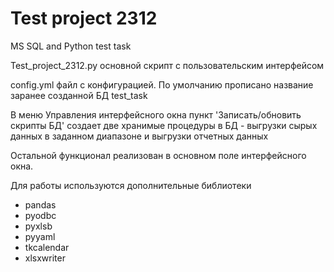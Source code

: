 # Test project 2312

MS SQL and Python test task

Test_project_2312.py основной скрипт с пользовательским интерфейсом

config.yml файл с конфигурацией. По умолчанию прописано название заранее созданной БД test_task

В меню Управления интерфейсного окна пункт 'Записать/обновить скрипты БД' создает две хранимые процедуры в БД - выгрузки сырых данных в заданном диапазоне и выгрузки отчетных данных

Остальной функционал реализован в основном поле интерфейсного окна.

Для работы используются дополнительные библиотеки

* pandas
* pyodbc
* pyxlsb
* pyyaml
* tkcalendar
* xlsxwriter
